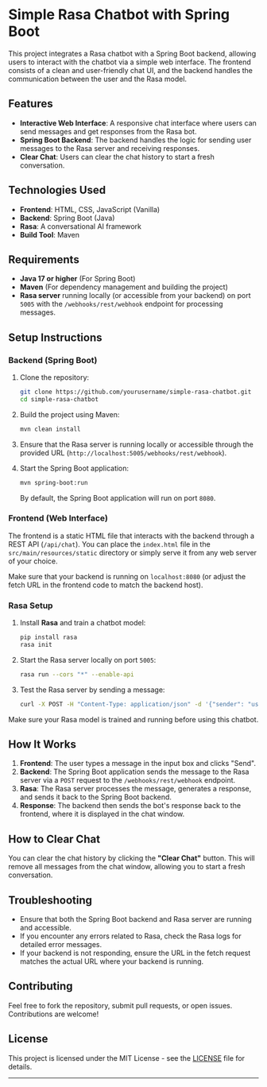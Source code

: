 # Simple Rasa Chatbot with Spring Boot

This project integrates a Rasa chatbot with a Spring Boot backend, allowing users to interact with the chatbot via a simple web interface. The frontend consists of a clean and user-friendly chat UI, and the backend handles the communication between the user and the Rasa model.

## Features
- **Interactive Web Interface**: A responsive chat interface where users can send messages and get responses from the Rasa bot.
- **Spring Boot Backend**: The backend handles the logic for sending user messages to the Rasa server and receiving responses.
- **Clear Chat**: Users can clear the chat history to start a fresh conversation.
  
## Technologies Used
- **Frontend**: HTML, CSS, JavaScript (Vanilla)
- **Backend**: Spring Boot (Java)
- **Rasa**: A conversational AI framework
- **Build Tool**: Maven

## Requirements

- **Java 17 or higher** (For Spring Boot)
- **Maven** (For dependency management and building the project)
- **Rasa server** running locally (or accessible from your backend) on port `5005` with the `/webhooks/rest/webhook` endpoint for processing messages.

## Setup Instructions

### Backend (Spring Boot)
1. Clone the repository:
   ```bash
   git clone https://github.com/yourusername/simple-rasa-chatbot.git
   cd simple-rasa-chatbot
   ```

2. Build the project using Maven:
   ```bash
   mvn clean install
   ```

3. Ensure that the Rasa server is running locally or accessible through the provided URL (`http://localhost:5005/webhooks/rest/webhook`).

4. Start the Spring Boot application:
   ```bash
   mvn spring-boot:run
   ```
   By default, the Spring Boot application will run on port `8080`.

### Frontend (Web Interface)
The frontend is a static HTML file that interacts with the backend through a REST API (`/api/chat`). You can place the `index.html` file in the `src/main/resources/static` directory or simply serve it from any web server of your choice.

Make sure that your backend is running on `localhost:8080` (or adjust the fetch URL in the frontend code to match the backend host).

### Rasa Setup

1. Install **Rasa** and train a chatbot model:
   ```bash
   pip install rasa
   rasa init
   ```

2. Start the Rasa server locally on port `5005`:
   ```bash
   rasa run --cors "*" --enable-api
   ```

3. Test the Rasa server by sending a message:
   ```bash
   curl -X POST -H "Content-Type: application/json" -d '{"sender": "user", "message": "Hello"}' http://localhost:5005/webhooks/rest/webhook
   ```

Make sure your Rasa model is trained and running before using this chatbot.

## How It Works

1. **Frontend**: The user types a message in the input box and clicks "Send".
2. **Backend**: The Spring Boot application sends the message to the Rasa server via a `POST` request to the `/webhooks/rest/webhook` endpoint.
3. **Rasa**: The Rasa server processes the message, generates a response, and sends it back to the Spring Boot backend.
4. **Response**: The backend then sends the bot's response back to the frontend, where it is displayed in the chat window.

## How to Clear Chat

You can clear the chat history by clicking the **"Clear Chat"** button. This will remove all messages from the chat window, allowing you to start a fresh conversation.

## Troubleshooting

- Ensure that both the Spring Boot backend and Rasa server are running and accessible.
- If you encounter any errors related to Rasa, check the Rasa logs for detailed error messages.
- If your backend is not responding, ensure the URL in the fetch request matches the actual URL where your backend is running.

## Contributing

Feel free to fork the repository, submit pull requests, or open issues. Contributions are welcome!

## License

This project is licensed under the MIT License - see the [LICENSE](LICENSE) file for details.

---
